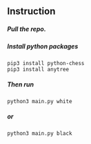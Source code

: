## Instruction

##### Pull the repo.

##### Install python packages

```
pip3 install python-chess
pip3 install anytree
```

##### Then run 
```
python3 main.py white
```
##### or
```
python3 main.py black
```